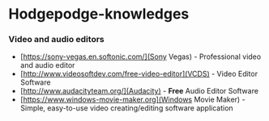 # Hodgepodge-knowledges

### Video and audio editors

- [https://sony-vegas.en.softonic.com/](Sony Vegas) - Professional video and audio editor
- [http://www.videosoftdev.com/free-video-editor](VCDS) - Video Editor Software
- [http://www.audacityteam.org/](Audacity) - **Free** Audio Editor Software
- [https://www.windows-movie-maker.org](Windows Movie Maker) - Simple, easy-to-use video creating/editing software application
